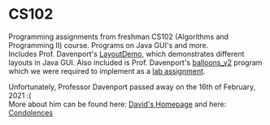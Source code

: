# CS102
Programming assignments from freshman CS102 (Algorithms and Programming II) course. Programs on Java GUI's and more.  
Includes Prof. Davenport's <a href="https://github.com/efebeydogan01/CS102/blob/main/LayoutDemo.jar">LayoutDemo</a>, which demonstrates different layouts in Java GUI. Also included is Prof. Davenport's <a href="https://github.com/efebeydogan01/CS102/blob/main/balloons_v2.jar">balloons_v2</a> program which we were required to implement as a <a href="https://github.com/efebeydogan01/CS102/tree/main/lab04b">lab assignment</a>.


Unfortunately, Professor Davenport passed away on the 16th of February, 2021 :(  
More about him can be found here: <a href="http://www.cs.bilkent.edu.tr/~david/david.html">David's Homepage</a>
and here: <a href="http://www.taziye.bilkent.edu.tr/DavidDavenport">Condolences</a>

